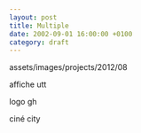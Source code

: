 ```yaml
---
layout: post
title: Multiple
date: 2002-09-01 16:00:00 +0100
category: draft
---
```


assets/images/projects/2012/08

affiche utt

logo gh

ciné city
